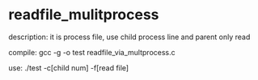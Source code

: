 readfile_mulitprocess
=====================

description:
  it is process file, use child process line and parent only read
  
compile:
  gcc -g -o test readfile_via_multprocess.c
  
use:
 ./test -c[child num] -f[read file]
